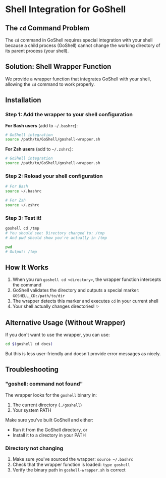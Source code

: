 # Shell Integration for GoShell

## The `cd` Command Problem

The `cd` command in GoShell requires special integration with your shell because a child process (GoShell) cannot change the working directory of its parent process (your shell).

## Solution: Shell Wrapper Function

We provide a wrapper function that integrates GoShell with your shell, allowing the `cd` command to work properly.

## Installation

### Step 1: Add the wrapper to your shell configuration

**For Bash users** (add to `~/.bashrc`):
```bash
# GoShell integration
source /path/to/GoShell/goshell-wrapper.sh
```

**For Zsh users** (add to `~/.zshrc`):
```zsh
# GoShell integration
source /path/to/GoShell/goshell-wrapper.sh
```

### Step 2: Reload your shell configuration
```bash
# For Bash
source ~/.bashrc

# For Zsh
source ~/.zshrc
```

### Step 3: Test it!
```bash
goshell cd /tmp
# You should see: Directory changed to: /tmp
# And pwd should show you're actually in /tmp

pwd
# Output: /tmp
```

## How It Works

1. When you run `goshell cd <directory>`, the wrapper function intercepts the command
2. GoShell validates the directory and outputs a special marker: `GOSHELL_CD:/path/to/dir`
3. The wrapper detects this marker and executes `cd` in your current shell
4. Your shell actually changes directories! ✨

## Alternative Usage (Without Wrapper)

If you don't want to use the wrapper, you can use:
```bash
cd $(goshell cd docs)
```

But this is less user-friendly and doesn't provide error messages as nicely.

## Troubleshooting

### "goshell: command not found"
The wrapper looks for the `goshell` binary in:
1. The current directory (`./goshell`)
2. Your system PATH

Make sure you've built GoShell and either:
- Run it from the GoShell directory, or
- Install it to a directory in your PATH

### Directory not changing
1. Make sure you've sourced the wrapper: `source ~/.bashrc`
2. Check that the wrapper function is loaded: `type goshell`
3. Verify the binary path in `goshell-wrapper.sh` is correct
